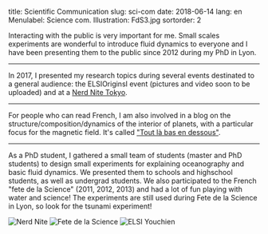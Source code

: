 title: Scientific Communication 
slug: sci-com
date: 2018-06-14
lang: en
Menulabel: Science com.
Illustration: FdS3.jpg
sortorder: 2

Interacting with the public is very important for me. Small scales experiments are wonderful to introduce fluid dynamics to everyone and I have been presenting them to the public since 2012 during my PhD in Lyon. 

---


In 2017, I presented my research topics during several events destinated to a general audience: the ELSIOriginsI event (pictures and video soon to be uploaded) and at a [Nerd Nite Tokyo](https://tokyo.nerdnite.com/). 

--- 

For people who can read French, I am also involved in a blog on the structure/composition/dynamics of the interior of planets, with a particular focus for the magnetic field. It's called ["Tout là bas en dessous"](https://toutlabasendessous.wordpress.com/).

---

As a PhD student, I gathered a small team of students (master and PhD students) to design small experiments for explaining oceanography and basic fluid dynamics. We presented them to schools and highschool students, as well as undergrad students. We also participated to the French "fete de la Science" (2011, 2012, 2013) and had a lot of fun playing with water and science! The experiments are still used during Fete de la Science in Lyon, so look for the tsunami experiment!


![Nerd Nite]({filename}/images/NerdNite.jpg)
![Fete de la Science]({filename}/images/FdS1.jpg)
![ELSI Youchien]({filename}/images/youchien.jpg)